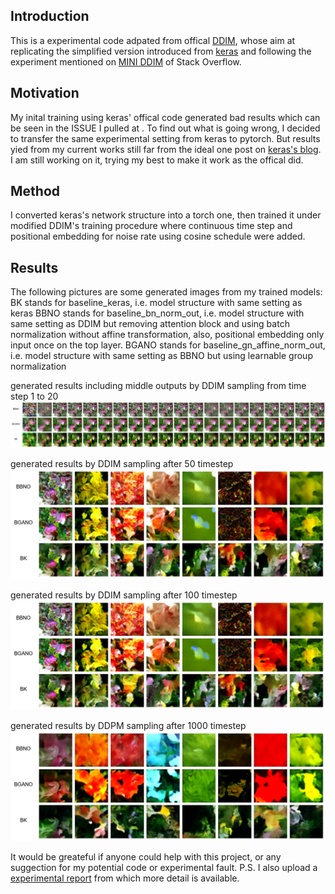 ## Introduction
This is a experimental code adpated from offical [DDIM](https://github.com/ermongroup/ddim), whose aim at replicating the simplified
version introduced from [keras](https://github.com/keras-team/keras-io/blob/master/examples/generative/ddim.py) 
and following the experiment mentioned on [MINI DDIM](https://stackoverflow.com/questions/76590848/minimal-diffusion-model-ddim-for-mnist) of Stack Overflow.

## Motivation
My inital training using keras' offical code generated bad results which can be seen in the ISSUE I pulled at .
To find out what is going wrong, I decided to transfer the same experimental setting from keras to pytorch.
But results yied from my current works still far from the ideal one post on [keras's blog](https://keras.io/examples/generative/ddim/).
I am still working on it, trying my best to make it work as the offical did.

## Method
I converted keras's network structure into a torch one, then trained it under modified DDIM's training procedure where continuous
time step and positional embedding for noise rate using cosine schedule were added.

## Results
The following pictures are some generated images from my trained models:
BK stands for baseline_keras, i.e. model structure with same setting as keras
BBNO stands for baseline_bn_norm_out, i.e. model structure with same setting as DDIM but removing attention block and using batch
normalization without affine transformation, also, positional embedding only input once on the top layer.
BGANO stands for baseline_gn_affine_norm_out, i.e. model structure with same setting as BBNO but using learnable group normalization

generated results including middle outputs by DDIM sampling from time step 1 to 20
![image](https://github.com/Leg-end/nano_ddim/blob/main/nano_ddim/asset/%E5%9B%BE%E7%89%871.png)

generated results by DDIM sampling after 50 timestep
![image](https://github.com/Leg-end/nano_ddim/blob/main/nano_ddim/asset/%E5%9B%BE%E7%89%872.png)

generated results by DDIM sampling after 100 timestep
![image](https://github.com/Leg-end/nano_ddim/blob/main/nano_ddim/asset/%E5%9B%BE%E7%89%873.png)

generated results by DDPM sampling after 1000 timestep
![image](https://github.com/Leg-end/nano_ddim/blob/main/nano_ddim/asset/%E5%9B%BE%E7%89%874.png)

It would be greateful if anyone could help with this project, or any suggection for my potential code or experimental fault.
P.S. I also upload a [experimental report](https://github.com/Leg-end/nano_ddim/blob/main/nano_ddim/asset/) from which more detail is available.
